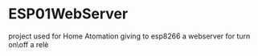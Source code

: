 # ESP01WebServer
project used for Home Atomation giving to esp8266 a webserver for turn on\off a relè
